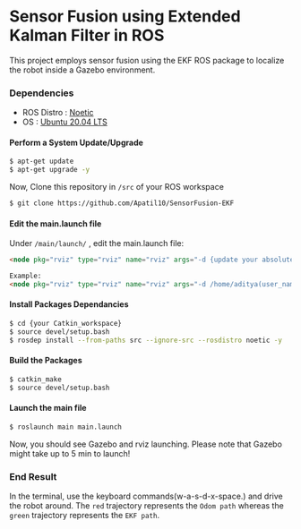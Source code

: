 # Sensor Fusion using Extended Kalman Filter in ROS
This project employs sensor fusion using the EKF ROS package to localize the robot inside a Gazebo environment.

### Dependencies
- ROS Distro : [Noetic](http://wiki.ros.org/noetic)
- OS : [Ubuntu 20.04 LTS](https://releases.ubuntu.com/20.04/)
 

####  Perform a System Update/Upgrade
```sh
$ apt-get update
$ apt-get upgrade -y
```

Now, Clone this repository in `/src` of your ROS workspace
```sh
$ git clone https://github.com/Apatil10/SensorFusion-EKF
```

#### Edit the main.launch file
Under `/main/launch/` , edit the main.launch file:
```html
<node pkg="rviz" type="rviz" name="rviz" args="-d {update your absolute path for the EKF.rviz config file}"/>

Example: 
<node pkg="rviz" type="rviz" name="rviz" args="-d /home/aditya(user_name))/EKF_project(worksapce)/src/EKF.rviz"/>
```

#### Install Packages Dependancies
```sh
$ cd {your Catkin_workspace}
$ source devel/setup.bash
$ rosdep install --from-paths src --ignore-src --rosdistro noetic -y
```

#### Build the Packages
```sh
$ catkin_make
$ source devel/setup.bash
```

#### Launch the main file
```sh
$ roslaunch main main.launch
```
Now, you should see Gazebo and rviz launching. Please note that Gazebo might take up to 5 min to launch! 


### End Result
In the terminal, use the keyboard commands(w-a-s-d-x-space.) and drive the robot around. The `red` trajectory represents the `Odom path` whereas the `green` trajectory represents the `EKF path`.


<!-- ![alt text](Outcome.png) -->